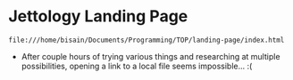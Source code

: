 # Jettology Landing Page

`
file:///home/bisain/Documents/Programming/TOP/landing-page/index.html
`
* After couple hours of trying various things and researching at multiple possibilities, opening a link to a local file seems impossible... :(
